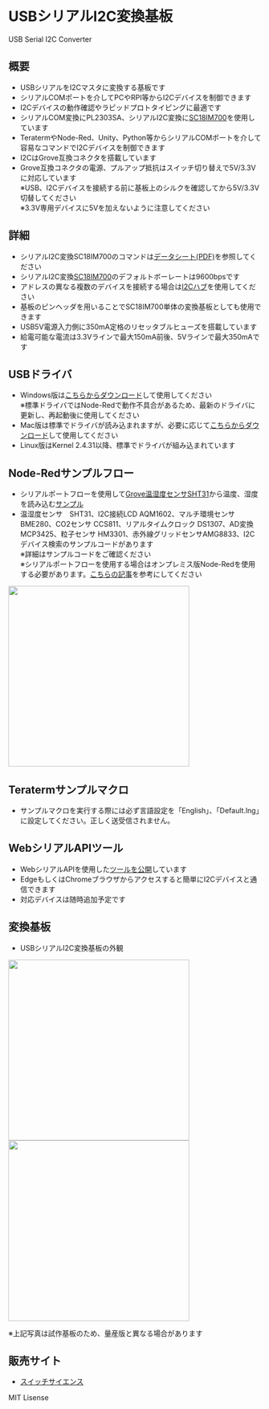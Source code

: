 # USBシリアルI2C変換基板
USB Serial I2C Converter

## 概要 
  * USBシリアルをI2Cマスタに変換する基板です
  * シリアルCOMポートを介してPCやRPI等からI2Cデバイスを制御できます  
  * I2Cデバイスの動作確認やラピッドプロトタイピングに最適です  
  * シリアルCOM変換にPL2303SA、シリアルI2C変換に[SC18IM700][1]を使用しています  
  * TeratermやNode-Red、Unity、Python等からシリアルCOMポートを介して容易なコマンドでI2Cデバイスを制御できます  
  * I2CはGrove互換コネクタを搭載しています  
  * Grove互換コネクタの電源、プルアップ抵抗はスイッチ切り替えで5V/3.3Vに対応しています  
    ※USB、I2Cデバイスを接続する前に基板上のシルクを確認してから5V/3.3V切替してください  
    ※3.3V専用デバイスに5Vを加えないように注意してください  


## 詳細 
 * シリアルI2C変換SC18IM700のコマンドは[データシート(PDF)][8]を参照してください  
 * シリアルI2C変換[SC18IM700][1]のデフォルトボーレートは9600bpsです  
 * アドレスの異なる複数のデバイスを接続する場合は[I2Cハブ][7]を使用してください
 * 基板のピンヘッダを用いることでSC18IM700単体の変換基板としても使用できます  
 * USB5V電源入力側に350mA定格のリセッタブルヒューズを搭載しています  
 * 給電可能な電流は3.3Vラインで最大150mA前後、5Vラインで最大350mAです  

## USBドライバ
 * Windows版は[こちらからダウンロード][2]して使用してください  
 ※標準ドライバではNode-Redで動作不具合があるため、最新のドライバに更新し、再起動後に使用してください
 * Mac版は標準でドライバが読み込まれますが、必要に応じて[こちらからダウンロード][3]して使用してください  
 * Linux版はKernel 2.4.31以降、標準でドライバが組み込まれています  

## Node-Redサンプルフロー
 * シリアルポートフローを使用して[Grove温湿度センサSHT31][5]から温度、湿度を読み込む[サンプル][4]  
 * 温湿度センサ　SHT31、I2C接続LCD AQM1602、マルチ環境センサBME280、CO2センサ CCS811、リアルタイムクロック DS1307、AD変換 MCP3425、粒子センサ HM3301、赤外線グリッドセンサAMG8833、I2Cデバイス検索のサンプルコードがあります  
 ※詳細はサンプルコードをご確認ください  
 ※シリアルポートフローを使用する場合はオンプレミス版Node-Redを使用する必要があります。[こちらの記事][6]を参考にしてください  
 
<img src="https://raw.githubusercontent.com/meerstern/USBSerial_I2C_Converter/master/SampleNodeRedFlow/Node-Red_SHT31.jpg" width="360">

## Teratermサンプルマクロ
 * サンプルマクロを実行する際には必ず言語設定を「English」、「Default.lng」に設定してください。正しく送受信されません。  

## WebシリアルAPIツール
 * WebシリアルAPIを使用した[ツールを公開][9]しています  
 * EdgeもしくはChromeブラウザからアクセスすると簡単にI2Cデバイスと通信できます  
 * 対応デバイスは随時追加予定です  


## 変換基板
 * USBシリアルI2C変換基板の外観  

<img src="https://raw.githubusercontent.com/meerstern/USBSerial_I2C_Converter/master/img1.jpg" width="360">
<img src="https://raw.githubusercontent.com/meerstern/USBSerial_I2C_Converter/master/img2.jpg" width="360">
 
 ※上記写真は試作基板のため、量産版と異なる場合があります  
 
 ## 販売サイト
  * [スイッチサイエンス][10]
 
[1]: https://www.nxp.com/products/peripherals-and-logic/signal-chain/bridges/master-ic-bus-controller-with-uart-interface:SC18IM700IPW
[2]: https://www.prolific.com.tw/UserFiles/files/PL23XX_Prolific_DriverInstaller_v408.zip
[3]: https://www.prolific.com.tw/UserFiles/files/PL2303HXD_G_Mac%20Driver_v2_1_0_20210311.zip
[4]: https://github.com/meerstern/USBSerial_I2C_Converter/tree/master/SampleNodeRedFlow
[5]: https://www.switch-science.com/catalog/2853/
[6]: http://meerstern.seesaa.net/article/465007276.html
[7]: https://www.switch-science.com/catalog/796/
[8]: https://www.nxp.com/docs/en/data-sheet/SC18IM700.pdf
[9]: https://meerstern.github.io/
[10]: https://www.switch-science.com/products/6214

MIT Lisense
